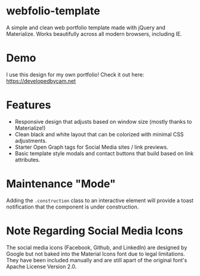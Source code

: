 # webfolio-template
A simple and clean web portfolio template made with jQuery and Materialize.
Works beautifully across all modern browsers, including IE.

# Demo
I use this design for my own portfolio! Check it out here: https://developedbycam.net

# Features
* Responsive design that adjusts based on window size (mostly thanks to Materialize!)
* Clean black and white layout that can be colorized with minimal CSS adjustments.
* Starter Open Graph tags for Social Media sites / link previews.
* Basic template style modals and contact buttons that build based on link attributes.

# Maintenance "Mode"
Adding the `.construction` class to an interactive element will provide a toast notification that the component is under construction.

# Note Regarding Social Media Icons
The social media icons (Facebook, Github, and LinkedIn) are designed by Google but not baked into the Material Icons font due to legal limitations. They have been included manually and are still apart of the original font's Apache License Version 2.0.
